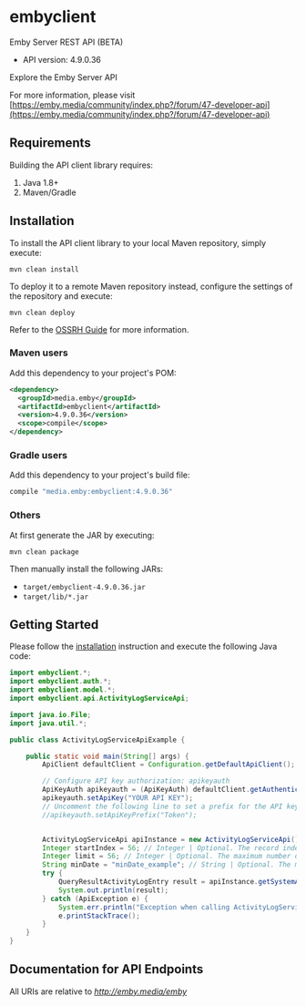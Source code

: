 # embyclient

Emby Server REST API (BETA)
- API version: 4.9.0.36

Explore the Emby Server API

  For more information, please visit [https://emby.media/community/index.php?/forum/47-developer-api](https://emby.media/community/index.php?/forum/47-developer-api)

## Requirements

Building the API client library requires:
1. Java 1.8+
2. Maven/Gradle

## Installation

To install the API client library to your local Maven repository, simply execute:

```shell
mvn clean install
```

To deploy it to a remote Maven repository instead, configure the settings of the repository and execute:

```shell
mvn clean deploy
```

Refer to the [OSSRH Guide](http://central.sonatype.org/pages/ossrh-guide.html) for more information.

### Maven users

Add this dependency to your project's POM:

```xml
<dependency>
  <groupId>media.emby</groupId>
  <artifactId>embyclient</artifactId>
  <version>4.9.0.36</version>
  <scope>compile</scope>
</dependency>
```

### Gradle users

Add this dependency to your project's build file:

```groovy
compile "media.emby:embyclient:4.9.0.36"
```

### Others

At first generate the JAR by executing:

```shell
mvn clean package
```

Then manually install the following JARs:

* `target/embyclient-4.9.0.36.jar`
* `target/lib/*.jar`

## Getting Started

Please follow the [installation](#installation) instruction and execute the following Java code:

```java
import embyclient.*;
import embyclient.auth.*;
import embyclient.model.*;
import embyclient.api.ActivityLogServiceApi;

import java.io.File;
import java.util.*;

public class ActivityLogServiceApiExample {

    public static void main(String[] args) {
        ApiClient defaultClient = Configuration.getDefaultApiClient();

        // Configure API key authorization: apikeyauth
        ApiKeyAuth apikeyauth = (ApiKeyAuth) defaultClient.getAuthentication("apikeyauth");
        apikeyauth.setApiKey("YOUR API KEY");
        // Uncomment the following line to set a prefix for the API key, e.g. "Token" (defaults to null)
        //apikeyauth.setApiKeyPrefix("Token");


        ActivityLogServiceApi apiInstance = new ActivityLogServiceApi();
        Integer startIndex = 56; // Integer | Optional. The record index to start at. All items with a lower index will be dropped from the results.
        Integer limit = 56; // Integer | Optional. The maximum number of records to return
        String minDate = "minDate_example"; // String | Optional. The minimum date. Format = ISO
        try {
            QueryResultActivityLogEntry result = apiInstance.getSystemActivitylogEntries(startIndex, limit, minDate);
            System.out.println(result);
        } catch (ApiException e) {
            System.err.println("Exception when calling ActivityLogServiceApi#getSystemActivitylogEntries");
            e.printStackTrace();
        }
    }
}
```

## Documentation for API Endpoints

All URIs are relative to *http://emby.media/emby*
